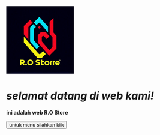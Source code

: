 <!DOCTYPE html>  
<html lang="en">  
<head>  
    <meta charset="UTF-8">  
    <meta name="viewport" content="width=device-width, initial-scale=1.0">  
    <!--ganti logo sesuai logo yang anda pingin gunakan-->
<link rel="staylesheet" href="style.css">
<body> 
    <img src="logo R.O Store.png" height="180vh">
    <em><h1>selamat datang di web kami!</h1></em>  
    <strong><p id="myParagraph">ini adalah web R.O Store </p></strong>  
    <div class="buton">
    <button class="button" onclick="redirectToFile()">untuk menu silahkan klik</button>  
</div>
    <script>  
       function redirectToFile() {
        //ganti hh.html dengan fail yang di tuju//
        window.location.href = 'hh.html';
       }
    </script>  
</body>  
</html>

